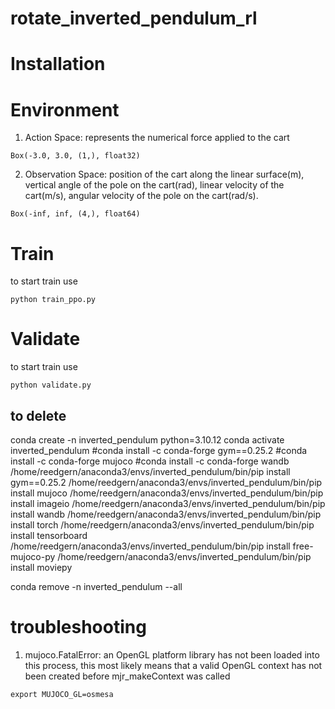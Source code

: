 # rotate_inverted_pendulum_rl

# Installation


# Environment
1. Action Space: 
    represents the numerical force applied to the cart
```commandline
Box(-3.0, 3.0, (1,), float32)
```
2. Observation Space: 
    position of the cart along the linear surface(m), 
    vertical angle of the pole on the cart(rad),
    linear velocity of the cart(m/s),
    angular velocity of the pole on the cart(rad/s).
```commandline
Box(-inf, inf, (4,), float64)
```

# Train
to start train use
```commandline
python train_ppo.py
```

# Validate
to start train use
```commandline
python validate.py
```

## to delete
conda create -n inverted_pendulum python=3.10.12
conda activate inverted_pendulum
#conda install -c conda-forge gym==0.25.2
#conda install -c conda-forge mujoco
#conda install -c conda-forge wandb
/home/reedgern/anaconda3/envs/inverted_pendulum/bin/pip install gym==0.25.2
/home/reedgern/anaconda3/envs/inverted_pendulum/bin/pip install mujoco
/home/reedgern/anaconda3/envs/inverted_pendulum/bin/pip install imageio
/home/reedgern/anaconda3/envs/inverted_pendulum/bin/pip install wandb
/home/reedgern/anaconda3/envs/inverted_pendulum/bin/pip install torch
/home/reedgern/anaconda3/envs/inverted_pendulum/bin/pip install tensorboard
/home/reedgern/anaconda3/envs/inverted_pendulum/bin/pip install free-mujoco-py
/home/reedgern/anaconda3/envs/inverted_pendulum/bin/pip install moviepy

conda remove -n inverted_pendulum --all

# troubleshooting
1. mujoco.FatalError: an OpenGL platform library has not been loaded into this process, this most likely means that a valid OpenGL context has not been created before mjr_makeContext was called
```commandline
export MUJOCO_GL=osmesa
```



